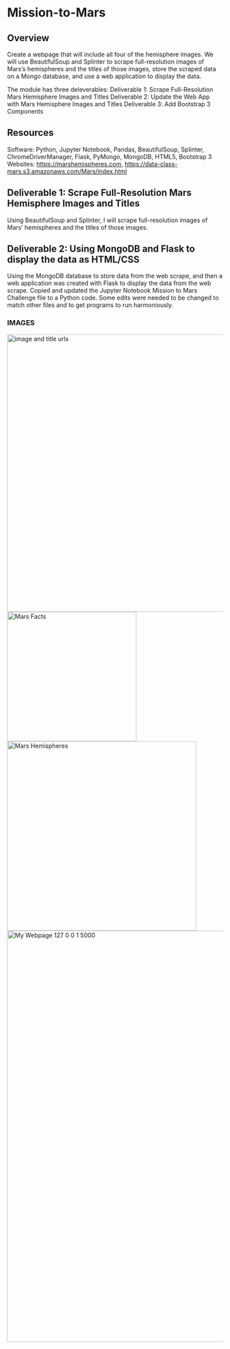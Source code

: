# Mission-to-Mars

## Overview
Create a webpage that will include all four of the hemisphere images. We will use BeautifulSoup and Splinter to scrape full-resolution images of Mars’s hemispheres and the titles of those images, store the scraped data on a Mongo database, and use a web application to display the data.

The module has three deleverables:
Deliverable 1: Scrape Full-Resolution Mars Hemisphere Images and Titles
Deliverable 2: Update the Web App with Mars Hemisphere Images and Titles
Deliverable 3: Add Bootstrap 3 Components

## Resources
Software: Python, Jupyter Notebook, Pandas, BeautifulSoup, Splinter, ChromeDriverManager, Flask, PyMongo, MongoDB, HTML5, Bootstrap 3
Websites: https://marshemispheres.com, https://data-class-mars.s3.amazonaws.com/Mars/index.html

## Deliverable 1: Scrape Full-Resolution Mars Hemisphere Images and Titles
Using BeautifulSoup and Splinter, I will scrape full-resolution images of Mars’ hemispheres and the titles of those images.

## Deliverable 2: Using MongoDB and Flask to display the data as HTML/CSS
Using the MongoDB database to store data from the web scrape, and then a web application was created with Flask to display the data from the web scrape.
Copied and updated the Jupyter Notebook Mission to Mars Challenge file to a Python code. Some edits were needed to be changed to match other files and to get programs to run harmoniously.

### IMAGES
<img width="648" alt="image and title urls" src="https://user-images.githubusercontent.com/105124485/182682719-7009ebe4-15d4-4063-a1da-070386640cda.png">

<img width="302" alt="Mars Facts" src="https://user-images.githubusercontent.com/105124485/182682801-849c11c1-2fd6-434d-96d9-250caa0c6cfd.png">

<img width="442" alt="Mars Hemispheres" src="https://user-images.githubusercontent.com/105124485/182682903-5ff73436-e9d8-4025-a889-cadc87978057.png">

<img width="960" alt="My Webpage 127 0 0 1 5000" src="https://user-images.githubusercontent.com/105124485/182682956-56638d54-f71c-4b60-8375-7be58d0883f7.png">

